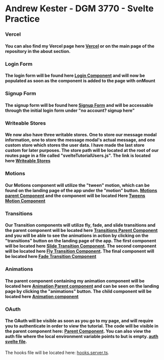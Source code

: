 # Andrew Kester - DGM 3770 - Svelte Practice

### Vercel
#### You can also find my Vercel page here [Vercel](https://dgm-3770-svelte.vercel.app/) or on the main page of the repository in the about section.

### Login Form
#### The login form will be found here [Login Component](https://github.com/Andyrooooo/DGM3770_Svelte/blob/master/svelte_practice_project/src/routes/loginComponent/%2Bpage.svelte) and will now be populated as soon as the component is added to the page with onMount

### Signup Form
#### The signup form will be found here [Signup Form](https://github.com/Andyrooooo/DGM3770_Svelte/blob/master/svelte_practice_project/src/routes/signupForm/%2Bpage.svelte) and will be accessable through the initial login form under "no account? signup here"

### Writeable Stores
#### We now also have three writable stores. One to store our message modal information, one to store the message modal's actual message, and one custom store which stores the user data. I have made the last store custom for later purposes. The store path will be located at the root of our routes page in a file called "svelteTutorialUsers.js". The link is located here [Writeable Stores](https://github.com/Andyrooooo/DGM3770_Svelte/blob/master/svelte_practice_project/src/routes/svelteTutorialUsers.js)

### Motions
#### Our Motions component will utilize the "tween" motion, which can be found on the landing page of the app under the "motion" button. [Motions parent Component](https://github.com/Andyrooooo/DGM3770_Svelte/blob/master/svelte_practice_project/src/routes/motion/%2Bpage.svelte) and the component will be located Here [Tweens Motion Component](https://github.com/Andyrooooo/DGM3770_Svelte/blob/master/svelte_practice_project/src/routes/motion/tweens.svelte)

### Transitions
#### Our Transition components will utilize fly, fade, and slide transitions and the parent component will be located here [Transitions Parent Component](https://github.com/Andyrooooo/DGM3770_Svelte/blob/master/svelte_practice_project/src/routes/transitions/%2Bpage.svelte) and you will be able to see the animations in action by clicking on the "transitions" button on the landing page of the app. The first component will be located here [Slide Transition Component](https://github.com/Andyrooooo/DGM3770_Svelte/blob/master/svelte_practice_project/src/routes/transitions/slide.svelte). The second component will be located here [Fly Transition Component](https://github.com/Andyrooooo/DGM3770_Svelte/blob/master/svelte_practice_project/src/routes/transitions/fly.svelte). The final component will be located here [Fade Transition Component](https://github.com/Andyrooooo/DGM3770_Svelte/blob/master/svelte_practice_project/src/routes/transitions/fade.svelte)

### Animations
#### The parent component containing my animation component will be located here [Animation Parent component](https://github.com/Andyrooooo/DGM3770_Svelte/blob/master/svelte_practice_project/src/routes/animations/%2Bpage.svelte) and can be seen on the landing page by clicking the "animations" button. The child component will be located here [Animation component](https://github.com/Andyrooooo/DGM3770_Svelte/blob/master/svelte_practice_project/src/routes/animations/animateDirective.svelte)

### OAuth 
#### The OAuth will be visible as soon as you go to my page, and will require you to authenticate in order to view the tutorial. The code will be visible in the parent component here: [Parent Component](https://github.com/Andyrooooo/DGM3770_Svelte/blob/master/svelte_practice_project/src/routes/%2Bpage.svelte). You can also view the auth file where the local environment variable points to but is empty. [auth svelte file](https://github.com/Andyrooooo/DGM3770_Svelte/blob/master/svelte_practice_project/src/routes/auth/%2Bpage.svelte).
The hooks file will be located here: [hooks.server.ts](https://github.com/Andyrooooo/DGM3770_Svelte/blob/master/svelte_practice_project/src/hooks.server.ts).
